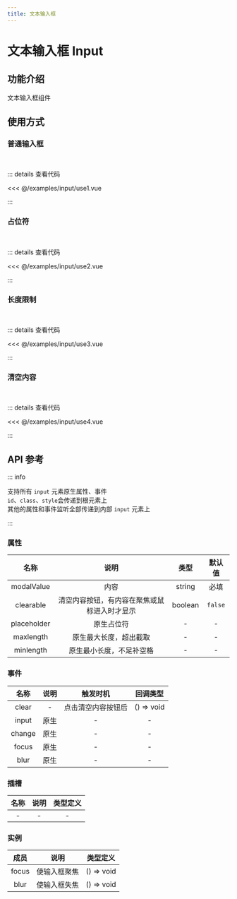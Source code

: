 ```yaml
---
title: 文本输入框
---
```


# 文本输入框 Input

## 功能介绍

文本输入框组件

## 使用方式

### 普通输入框

<br />
<InputUse1 />

::: details 查看代码

<<< @/examples/input/use1.vue

:::

### 占位符

<br />
<InputUse2 />

::: details 查看代码

<<< @/examples/input/use2.vue

:::

### 长度限制

<br />
<InputUse3 />

::: details 查看代码

<<< @/examples/input/use3.vue

:::

### 清空内容

<br />
<InputUse4 />

::: details 查看代码

<<< @/examples/input/use4.vue

:::

## API 参考

::: info

支持所有 `input` 元素原生属性、事件  
`id`、`class`、`style`会传递到根元素上  
其他的属性和事件监听全部传递到内部 `input` 元素上

:::

### 属性

|    名称     |                     说明                     |  类型   | 默认值  |
| :---------: | :------------------------------------------: | :-----: | :-----: |
| modalValue  |                     内容                     | string  |  必填   |
|  clearable  | 清空内容按钮，有内容在聚焦或鼠标进入时才显示 | boolean | `false` |
| placeholder |                  原生占位符                  |    -    |    -    |
|  maxlength  |            原生最大长度，超出截取            |    -    |    -    |
|  minlength  |           原生最小长度，不足补空格           |    -    |    -    |

### 事件

|  名称  | 说明 |      触发时机      |  回调类型  |
| :----: | :--: | :----------------: | :--------: |
| clear  |  -   | 点击清空内容按钮后 | () => void |
| input  | 原生 |         -          |     -      |
| change | 原生 |         -          |     -      |
| focus  | 原生 |         -          |     -      |
|  blur  | 原生 |         -          |     -      |

### 插槽

| 名称 | 说明 | 类型定义 |
| :--: | :--: | :------: |
|  -   |  -   |    -     |

### 实例

| 成员  |     说明     |  类型定义  |
| :---: | :----------: | :--------: |
| focus | 使输入框聚焦 | () => void |
| blur  | 使输入框失焦 | () => void |

<script setup>
import InputUse1 from './use1.vue';
import InputUse2 from './use2.vue';
import InputUse3 from './use3.vue';
import InputUse4 from './use4.vue';
</script>
